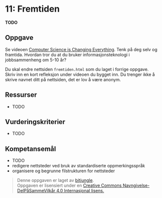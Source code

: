 11: Fremtiden
=============
**TODO**

Oppgave
-------
Se videoen [Computer Science is Changing Everything](https://www.youtube.com/watch?v=xJqSu1IbcHg). Tenk på deg selv og framtida. Hvordan tror du at du bruker informasjonsteknologi i jobbsammenheng om 5-10 år? 

Du skal endre nettsiden `fremtiden.html` som du laget i forrige oppgave. Skriv inn en kort refleksjon under videoen du bygget inn. Du trenger ikke å skrive navnet ditt på nettsiden, det er lov å være anonym.

Ressurser
---------
* TODO

Vurderingskriterier
-------------------
* TODO

Kompetansemål
-------------
* TODO
* redigere nettsteder ved bruk av standardiserte oppmerkingsspråk
* organisere og begrunne filstrukturen for nettsteder

>Denne oppgaven er laget av [bitjungle](https://github.com/bitjungle).  
>Oppgaven er lisensiert under en
>[Creative Commons Navngivelse-DelPåSammeVilkår 4.0 Internasjonal lisens.
](http://creativecommons.org/licenses/by-sa/4.0/)
